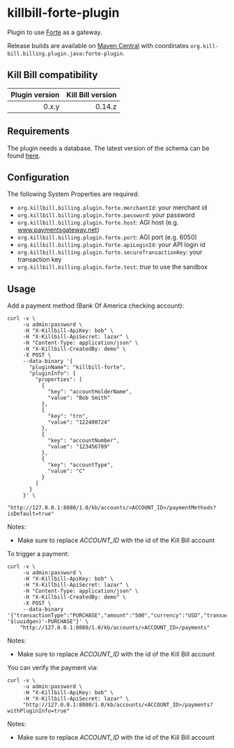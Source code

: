 killbill-forte-plugin
======================

Plugin to use [Forte](http://www.forte.net/) as a gateway.

Release builds are available on [Maven Central](http://search.maven.org/#search%7Cga%7C1%7Cg%3A%22org.kill-bill.billing.plugin.java%22%20AND%20a%3A%22forte-plugin%22) with coordinates `org.kill-bill.billing.plugin.java:forte-plugin`.

Kill Bill compatibility
-----------------------

| Plugin version | Kill Bill version |
| -------------: | ----------------: |
| 0.x.y          | 0.14.z            |

Requirements
------------

The plugin needs a database. The latest version of the schema can be found [here](https://github.com/killbill/killbill-forte-plugin/blob/master/src/main/resources/ddl.sql).

Configuration
-------------

The following System Properties are required:

* `org.killbill.billing.plugin.forte.merchantId`: your merchant id
* `org.killbill.billing.plugin.forte.password`: your password
* `org.killbill.billing.plugin.forte.host`: AGI host (e.g. www.paymentsgateway.net)
* `org.killbill.billing.plugin.forte.port`: AGI port (e.g. 6050)
* `org.killbill.billing.plugin.forte.apiLoginId`: your API login id
* `org.killbill.billing.plugin.forte.secureTransactionKey`: your transaction key
* `org.killbill.billing.plugin.forte.test`: _true_ to use the sandbox

Usage
-----

Add a payment method (Bank Of America checking account):

```
curl -v \
     -u admin:password \
     -H "X-Killbill-ApiKey: bob" \
     -H "X-Killbill-ApiSecret: lazar" \
     -H "Content-Type: application/json" \
     -H "X-Killbill-CreatedBy: demo" \
     -X POST \
     --data-binary '{
       "pluginName": "killbill-forte",
       "pluginInfo": {
         "properties": [
           {
             "key": "accountHolderName",
             "value": "Bob Smith"
           },
           {
             "key": "trn",
             "value": "122400724"
           },
           {
             "key": "accountNumber",
             "value": "123456789"
           },
           {
             "key": "accountType",
             "value": "C"
           }
         ]
       }
     }' \
     "http://127.0.0.1:8080/1.0/kb/accounts/<ACCOUNT_ID>/paymentMethods?isDefault=true"
```

Notes:
* Make sure to replace *ACCOUNT_ID* with the id of the Kill Bill account

To trigger a payment:

```
curl -v \
     -u admin:password \
     -H "X-Killbill-ApiKey: bob" \
     -H "X-Killbill-ApiSecret: lazar" \
     -H "Content-Type: application/json" \
     -H "X-Killbill-CreatedBy: demo" \
     -X POST \
     --data-binary '{"transactionType":"PURCHASE","amount":"500","currency":"USD","transactionExternalKey":"INV-'$(uuidgen)'-PURCHASE"}' \
    "http://127.0.0.1:8080/1.0/kb/accounts/<ACCOUNT_ID>/payments"
```

Notes:
* Make sure to replace *ACCOUNT_ID* with the id of the Kill Bill account

You can verify the payment via:

```
curl -v \
     -u admin:password \
     -H "X-Killbill-ApiKey: bob" \
     -H "X-Killbill-ApiSecret: lazar" \
     "http://127.0.0.1:8080/1.0/kb/accounts/<ACCOUNT_ID>/payments?withPluginInfo=true"
```

Notes:
* Make sure to replace *ACCOUNT_ID* with the id of the Kill Bill account
